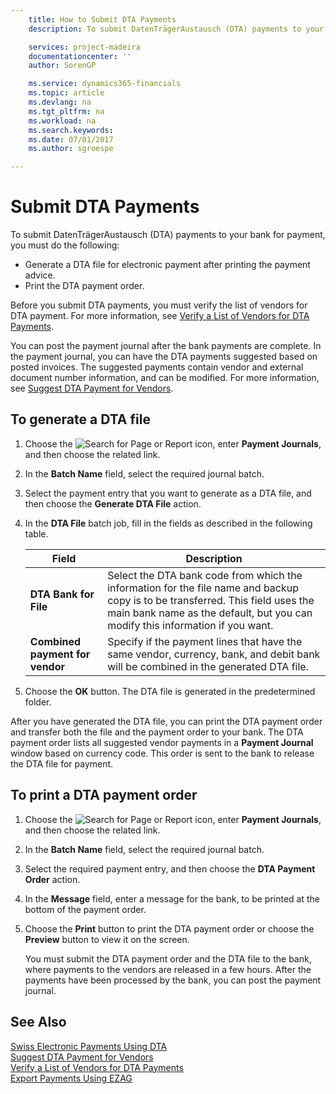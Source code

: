 ```yaml
---
    title: How to Submit DTA Payments
    description: To submit DatenTrägerAustausch (DTA) payments to your bank for payment, you must perform certain tasks.

    services: project-madeira 
    documentationcenter: ''
    author: SorenGP

    ms.service: dynamics365-financials
    ms.topic: article
    ms.devlang: na
    ms.tgt_pltfrm: na
    ms.workload: na
    ms.search.keywords:
    ms.date: 07/01/2017
    ms.author: sgroespe

---
```

# Submit DTA Payments
To submit DatenTrägerAustausch (DTA) payments to your bank for payment, you must do the following:  

- Generate a DTA file for electronic payment after printing the payment advice.  
- Print the DTA payment order.  

Before you submit DTA payments, you must verify the list of vendors for DTA payment. For more information, see [Verify a List of Vendors for DTA Payments](how-to-verify-a-list-of-vendors-for-dta-payments.md).  

You can post the payment journal after the bank payments are complete. In the payment journal, you can have the DTA payments suggested based on posted invoices. The suggested payments contain vendor and external document number information, and can be modified. For more information, see [Suggest DTA Payment for Vendors](how-to-suggest-dta-payment-for-vendors.md).  

## To generate a DTA file  

1.  Choose the ![Search for Page or Report](../../media/ui-search/search_small.png "Search for Page or Report icon") icon, enter **Payment Journals**, and then choose the related link.  
2.  In the **Batch Name** field, select the required journal batch.  
3.  Select the payment entry that you want to generate as a DTA file, and then choose the **Generate DTA File** action.  
4.  In the **DTA File** batch job, fill in the fields as described in the following table.  

    |Field|Description|  
    |---------------------------------|---------------------------------------|  
    |**DTA Bank for File**|Select the DTA bank code from which the information for the file name and backup copy is to be transferred. This field uses the main bank name as the default, but you can modify this information if you want.|  
    |**Combined payment for vendor**|Specify if the payment lines that have the same vendor, currency, bank, and debit bank will be combined in the generated DTA file.|  

5.  Choose the **OK** button. The DTA file is generated in the predetermined folder.  

After you have generated the DTA file, you can print the DTA payment order and transfer both the file and the payment order to your bank. The DTA payment order lists all suggested vendor payments in a **Payment Journal** window based on currency code. This order is sent to the bank to release the DTA file for payment.  

## To print a DTA payment order  

1.  Choose the ![Search for Page or Report](../../media/ui-search/search_small.png "Search for Page or Report icon") icon, enter **Payment Journals**, and then choose the related link.  
2.  In the **Batch Name** field, select the required journal batch.  
3.  Select the required payment entry, and then choose the **DTA Payment Order** action.  
4.  In the **Message** field, enter a message for the bank, to be printed at the bottom of the payment order.  
5.  Choose the **Print** button to print the DTA payment order or choose the **Preview** button to view it on the screen.  

    You must submit the DTA payment order and the DTA file to the bank, where payments to the vendors are released in a few hours. After the payments have been processed by the bank, you can post the payment journal.  

## See Also  
 [Swiss Electronic Payments Using DTA](swiss-electronic-payments-using-dta.md)   
 [Suggest DTA Payment for Vendors](how-to-suggest-dta-payment-for-vendors.md)   
 [Verify a List of Vendors for DTA Payments](how-to-verify-a-list-of-vendors-for-dta-payments.md)   
 [Export Payments Using EZAG](how-to-export-payments-using-ezag.md)
